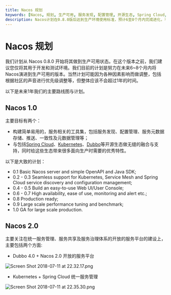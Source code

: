 ```yaml
---
title: Nacos 规划
keywords: [Nacos, 规划, 生产可用, 服务发现, 配置管理, 开源生态, Spring Cloud, Kubernetes, Dubbo, 服务治理体系]
description: Nacos计划在0.8.0版后达到生产环境使用标准，预计6至8个月内完成进化，不超过1年。主要路线图覆盖Nacos 1.0与2.0，聚焦于构建服务相关工具集、生态融合支持、易用性提升、大规模性能调优及统一服务管理平台建设。
---
```


# Nacos 规划

我们计划从 Nacos 0.8.0 开始将其做到生产可用状态。在这个版本之前，我们建议您仅将其用于开发和测试环境。我们目前的计划是努力在未来6~8个月内将Nacos演进到生产可用的版本。当然计划可能因为各种因素影响而做调整，包括根据社区的声音进行优先级调整等，但整体应该不会超过1年的时间。

以下是未来1年我们的主要路线图与计划。 

## Nacos 1.0 

主要目标有两个：

* 构建简单易用的，服务相关的工具集，包括服务发现、配置管理、服务元数据存储、推送、一致性及元数据管理等；
* 与包括[Spring Cloud](https://github.com/alibaba/spring-cloud-alibaba)、[Kubernetes](https://github.com/kubernetes/kubernetes)、[Dubbo](https://github.com/apache/dubbo)等开源生态做无缝的融合与支持，同时给这些生态带来很多面向生产时需要的优秀特性。

以下是大致的计划：

* 0.1 Basic Nacos server and simple OpenAPI and Java SDK;
* 0.2 - 0.3 Seamless support for Kubernetes, Service Mesh and Spring Cloud service discovery and configuration management;
* 0.4 - 0.5 Build an easy-to-use Web UI/User Console;
* 0.6 - 0.7 High availability, ease of use, monitoring and alert etc.;
* 0.8 Production ready;
* 0.9 Large scale performance tuning and benchmark;
* 1.0 GA for large scale production.


## Nacos 2.0 

主要关注在统一服务管理、服务共享及服务治理体系的开放的服务平台的建设上，主要包括两个方面:

* Dubbo 4.0 + Nacos 2.0 开放的服务平台

![Screen Shot 2018-07-11 at 22.32.17.png](https://cdn.yuque.com/lark/0/2018/png/15914/1531319724777-d19b0304-535c-4af9-bee1-f358b6e55d91.png) 

* Kubernetes + Spring Cloud 统一服务管理

![Screen Shot 2018-07-11 at 22.35.30.png](https://cdn.yuque.com/lark/0/2018/png/15914/1531319755930-0040e67e-ca05-47b9-9cd0-07ffd7452eae.png) 